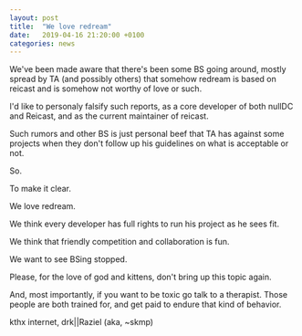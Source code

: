 ```yaml
---
layout: post
title:  "We love redream"
date:   2019-04-16 21:20:00 +0100
categories: news
---
```


We've been made aware that there's been some BS going around, mostly spread by TA (and possibly others) that somehow redream is based on reicast and is somehow not worthy of love or such.

I'd like to personaly falsify such reports, as a core developer of both nullDC and Reicast, and as the current maintainer of reicast.

Such rumors and other BS is just personal beef that TA has against some projects when they don't follow up his guidelines on what is acceptable or not.


So.

To make it clear.

We love redream.

We think every developer has full rights to run his project as he sees fit.

We think that friendly competition and collaboration is fun.

We want to see BSing stopped.

Please, for the love of god and kittens, don't bring up this topic again.

And, most importantly, if you want to be toxic go talk to a therapist. Those people are both trained for, and get paid to endure that kind of behavior.

kthx internet,
drk||Raziel (aka, ~skmp)
